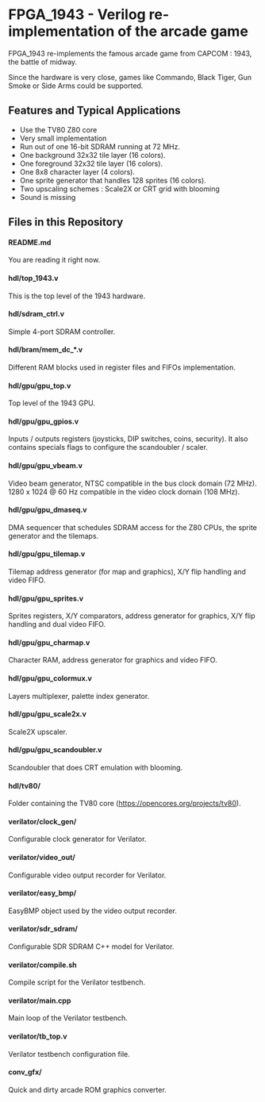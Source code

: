 
FPGA_1943 - Verilog re-implementation of the arcade game
========================================================

FPGA_1943 re-implements the famous arcade game from CAPCOM : 1943, the battle of midway.

Since the hardware is very close, games like Commando, Black Tiger, Gun Smoke or Side Arms could be supported.

Features and Typical Applications
---------------------------------

- Use the TV80 Z80 core
- Very small implementation
- Run out of one 16-bit SDRAM running at 72 MHz.
- One background 32x32 tile layer (16 colors).
- One foreground 32x32 tile layer (16 colors).
- One 8x8 character layer (4 colors).
- One sprite generator that handles 128 sprites (16 colors).
- Two upscaling schemes : Scale2X or CRT grid with blooming
- Sound is missing

Files in this Repository
------------------------

#### README.md

You are reading it right now.

#### hdl/top_1943.v

This is the top level of the 1943 hardware.

#### hdl/sdram_ctrl.v

Simple 4-port SDRAM controller.

#### hdl/bram/mem_dc_*.v

Different RAM blocks used in register files and FIFOs implementation.

#### hdl/gpu/gpu_top.v

Top level of the 1943 GPU.

#### hdl/gpu/gpu_gpios.v

Inputs / outputs registers (joysticks, DIP switches, coins, security).
It also contains specials flags to configure the scandoubler / scaler.

#### hdl/gpu/gpu_vbeam.v

Video beam generator, NTSC compatible in the bus clock domain (72 MHz).
1280 x 1024 @ 60 Hz compatible in the video clock domain (108 MHz).

#### hdl/gpu/gpu_dmaseq.v

DMA sequencer that schedules SDRAM access for the Z80 CPUs, the sprite generator and the tilemaps.

#### hdl/gpu/gpu_tilemap.v

Tilemap address generator (for map and graphics), X/Y flip handling and video FIFO.

#### hdl/gpu/gpu_sprites.v

Sprites registers, X/Y comparators, address generator for graphics, X/Y flip handling and dual video FIFO.

#### hdl/gpu/gpu_charmap.v

Character RAM, address generator for graphics and video FIFO.

#### hdl/gpu/gpu_colormux.v

Layers multiplexer, palette index generator.

#### hdl/gpu/gpu_scale2x.v

Scale2X upscaler.

#### hdl/gpu/gpu_scandoubler.v

Scandoubler that does CRT emulation with blooming.

#### hdl/tv80/

Folder containing the TV80 core (https://opencores.org/projects/tv80).

#### verilator/clock_gen/

Configurable clock generator for Verilator.

#### verilator/video_out/

Configurable video output recorder for Verilator.

#### verilator/easy_bmp/

EasyBMP object used by the video output recorder.

#### verilator/sdr_sdram/

Configurable SDR SDRAM C++ model for Verilator.

#### verilator/compile.sh

Compile script for the Verilator testbench.

#### verilator/main.cpp

Main loop of the Verilator testbench.

#### verilator/tb_top.v

Verilator testbench configuration file.

#### conv_gfx/

Quick and dirty arcade ROM graphics converter.
